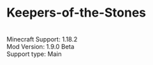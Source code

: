 # Keepers-of-the-Stones
<br>Minecraft Support: 1.18.2
<br>Mod Version: 1.9.0 Beta
<br>Support type: Main
